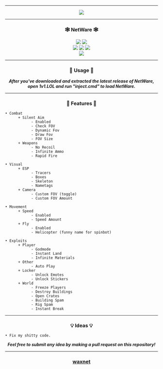 -----

<p align= "center">
  <kbd>
    <img  src="https://raw.githubusercontent.com/waxnet/NetWare/main/.github/workflows/icon.png">
  </kbd>
</p>

-----

### <p align="center">🕸️ NetWare 🕸️</p>
<p align= "center">
  <img src="https://img.shields.io/github/last-commit/waxnet/NetWare">
  <img src="https://img.shields.io/github/license/waxnet/NetWare">
  <br>
  <img src="https://img.shields.io/github/stars/waxnet/NetWare">
  <img src="https://img.shields.io/github/forks/waxnet/NetWare">
  <img src="https://img.shields.io/github/downloads/waxnet/NetWare/total.svg">
  <br>
  <img src="https://img.shields.io/github/languages/top/waxnet/NetWare">
</p>

-----

### <p align="center">🔑 Usage 🔑</p>
<p align="center"><i><b>
After you've downloaded and extracted the latest release of NetWare, open 1v1.LOL
and run "inject.cmd" to load NetWare.
</b></i></p>

-----

### <p align="center">📜 Features 📜</p>

```
• Combat
      + Silent Aim
            - Enabled
            - Check FOV
            - Dynamic Fov
            - Draw Fov
            - FOV Size
      + Weapons
            - No Recoil
            - Infinite Ammo
            - Rapid Fire

• Visual
      + ESP
            - Tracers
            - Boxes
            - Skeleton
            - Nametags
      + Camera
            - Custom FOV (toggle)
            - Custom FOV Amount

• Movement
      + Speed
            - Enabled
            - Speed Amount
      + Fly
            - Enabled
            - Helicopter (funny name for spinbot)

• Exploits
      + Player
            - Godmode
            - Instant Land
            - Infinite Materials
      + Other
            - Auto Play
      + Locker
            - Unlock Emotes
            - Unlock Stickers
      + World
            - Freeze Players
            - Destroy Buildings
            - Open Crates
            - Building Spam
            - Rig Spam
            - Instant Break
```

-----

### <p align="center">💡 Ideas 💡</p>

    • Fix my shitty code.

<p align="center"><i><b>Feel free to submit any idea by making a pull request on this repository!</b></i></p>

-----

### <p align="center"><a href="https://github.com/waxnet">waxnet</a></p>
